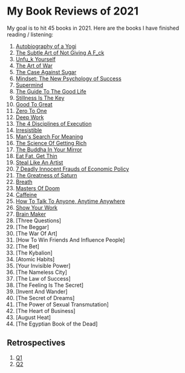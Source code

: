 # My Book Reviews of 2021

My goal is to hit 45 books in 2021. Here are the books I have finished reading / listening:

1. [Autobiography of a Yogi](AutobiographyOfAYogi.md)
2. [The Subtle Art of Not Giving A F_ck](TheSubtleArtOfNotGivingAF_ck.md)
3. [Unfu_k Yourself](Unfu_kYourself.md)
4. [The Art of War](TheArtOfWar.md)
5. [The Case Against Sugar](TheCaseAgainstSugar.md)
6. [Mindset: The New Psychology of Success](MindsetTheNewPsychologyOfSuccess.md)
7. [Supermind](Supermind.md)
8. [The Guide To The Good Life](AGuideToTheGoodLife.md)
9. [Stillness Is The Key](StillnessIsTheKey.md)
10. [Good To Great](GoodToGreat.md)
11. [Zero To One](ZeroToOne.md)
12. [Deep Work](DeepWork.md)
13. [The 4 Disciplines of Execution](The4DX.md)
14. [Irresistible](Irresistible.md)
15. [Man's Search For Meaning](MansSearchForMeaning.md)
16. [The Science Of Getting Rich](TheScienceOfGettingRich.md)
17. [The Buddha In Your Mirror](TheBuddhaInYourMirror.md)
18. [Eat Fat, Get Thin](EatFatGetThin.md)
19. [Steal Like An Artist](StealLikeAnArtist.md)
20. [7 Deadly Innocent Frauds of Economic Policy](SevenDeadlyInnocentFraudsOfEconomicPolicy.md)
21. [The Greatness of Saturn](TheGreatnessOfSaturn.md)
22. [Breath](Breath.md)
23. [Masters Of Doom](MastersOfDoom.md)
24. [Caffeine](Caffeine.md)
25. [How To Talk To Anyone, Anytime Anywhere](HowToTalkToAnyoneAnytimeAnywhere.md)
26. [Show Your Work](ShowYourWork.md)
27. [Brain Maker](BrainMaker.md)
28. [Three Questions]
29. [The Beggar]
30. [The War Of Art]
31. [How To Win Friends And Influence People]
32. [The Bet]
33. [The Kybalion]
34. [Atomic Habits]
35. [Your Invisible Power]
36. [The Nameless City]
37. [The Law of Success]
38. [The Feeling Is The Secret]
39. [Invent And Wander]
40. [The Secret of Dreams]
41. [The Power of Sexual Transmutation]
42. [The Heart of Business]
43. [August Heat]
44. [The Egyptian Book of the Dead]

## Retrospectives
1. [Q1](Q1Retrospective.md)
2. [Q2](Q2Retrospective.md)